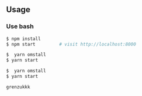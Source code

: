 
## Usage

### Use bash

```bash
$ npm install
$ npm start         # visit http://localhost:8000

```
```bash
$  yarn omstall
$ yarn start
```



```bash
$  yarn omstall
$ yarn start
```



```
grenzukkk

